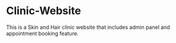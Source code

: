 # Clinic-Website
This is a Skin and Hair clinic website that includes admin panel and appointment booking feature.
